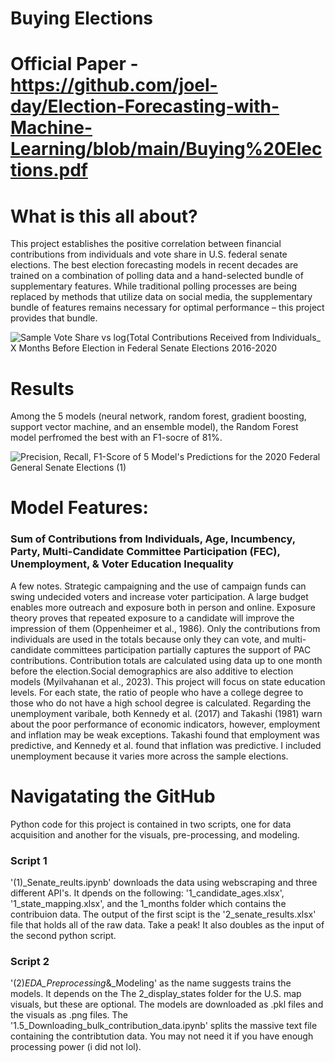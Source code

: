 # Buying Elections
# Official Paper - https://github.com/joel-day/Election-Forecasting-with-Machine-Learning/blob/main/Buying%20Elections.pdf
# What is this all about?
This project establishes the positive correlation between financial contributions from individuals and vote share in U.S. federal senate elections. The best election forecasting models in recent decades are trained on a combination of polling data and a hand-selected bundle of supplementary features. While traditional polling processes are being replaced by methods that utilize data on social media, the supplementary bundle of features remains necessary for optimal performance – this project provides that bundle. 

![Sample Vote Share vs  log(Total Contributions Received from Individuals_ X Months Before Election in Federal Senate Elections 2016-2020](https://github.com/joel-day/Predicting-U.S.-Federal-Senate-Elections/assets/105340191/7ea79aee-af1c-4627-98c6-384c497ee959)


# Results
Among the 5 models (neural network, random forest, gradient boosting, support vector machine, and an ensemble model), the Random Forest model perfromed the best with an F1-socre of 81%.

![Precision, Recall,   F1-Score of 5 Model's Predictions for the 2020 Federal General Senate Elections (1)](https://github.com/joel-day/Election-Forecasting-with-Artifial-Intelligence/assets/105340191/9c63b057-a8a7-490c-a6f8-7c246f93492b)


# Model Features:
### Sum of Contributions from Individuals, Age, Incumbency, Party, Multi-Candidate Committee Participation (FEC), Unemployment, & Voter Education Inequality

A few notes. Strategic campaigning and the use of campaign funds can swing undecided voters and increase voter participation. A large budget enables more outreach and exposure both in person and online. Exposure theory proves that repeated exposure to a candidate will improve the impression of them (Oppenheimer et al., 1986). Only the contributions from individuals are used in the totals because only they can vote, and multi-candidate committees participation partially captures the support of PAC contributions. Contribution totals are calculated using data up to one month before the election.Social demographics are also additive to election models (Myilvahanan et al., 2023). This project will focus on state education levels. For each state, the ratio of people who have a college degree to those who do not have a high school degree is calculated. Regarding the unemployment varibale, both Kennedy et al. (2017) and Takashi (1981) warn about the poor performance of economic indicators, however, employment and inflation may be weak exceptions. Takashi found that employment was predictive, and Kennedy et al. found that inflation was predictive. I included unemployment because it varies more across the sample elections.

# Navigatating the GitHub
Python code for this project is contained in two scripts, one for data acquisition and another for the visuals, pre-processing, and modeling. 
### Script 1
'(1)_Senate_reults.ipynb' downloads the data using webscraping and three different API's. It dpends on the following: '1_candidate_ages.xlsx', '1_state_mapping.xlsx', and the 1_months folder which contains the contribuion data. The output of the first scipt is the '2_senate_results.xlsx' file that holds all of the raw data. Take a peak! It also doubles as the input of the second python script. 
### Script 2
'(2)_EDA_Preprocessing_&_Modeling' as the name suggests trains the models. It depends on the The 2_display_states folder for the U.S. map visuals, but these are optional. The models are downloaded as .pkl files and the visuals as .png files. The '1.5_Downloading_bulk_contribution_data.ipynb' splits the massive text file containing the contribtution data. You may not need it if you have enough processing power (i did not lol).
